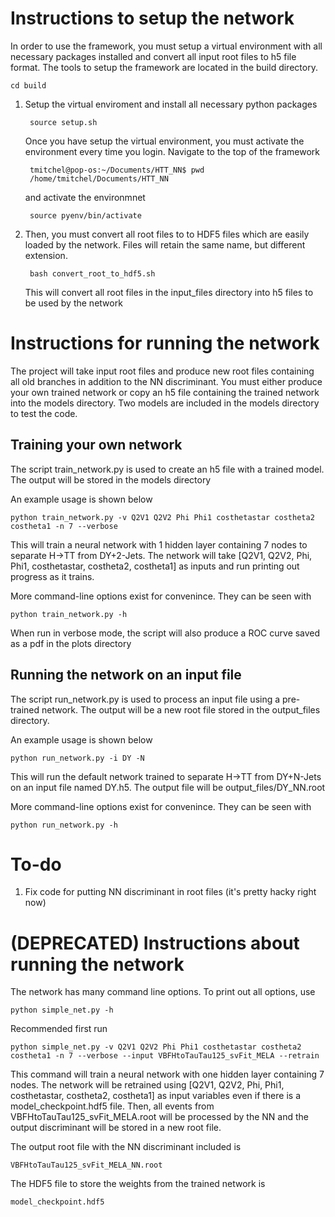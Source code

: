 # Instructions to setup the network

In order to use the framework, you must setup a virtual environment with all necessary packages installed and convert all input root files to h5 file format. The tools to setup the framework are located in the build directory.

    cd build

1. Setup the virtual enviroment and install all necessary python packages

        source setup.sh

    Once you have setup the virtual environment, you must activate the environment every time you login. Navigate to the top of the framework

        tmitchel@pop-os:~/Documents/HTT_NN$ pwd
        /home/tmitchel/Documents/HTT_NN

    and activate the environmnet

        source pyenv/bin/activate

2. Then, you must convert all root files to to HDF5 files which are easily loaded by the network. Files will retain the same name, but different extension.

        bash convert_root_to_hdf5.sh

    This will convert all root files in the input_files directory into h5 files to be used by the network

# Instructions for running the network

The project will take input root files and produce new root files containing all old branches in addition to the NN discriminant. You must either produce your own trained network or copy an h5 file containing the trained network into the models directory. Two models are included in the models directory to test the code.

## Training your own network

The script train_network.py is used to create an h5 file with a trained model. The output will be stored in the models directory

An example usage is shown below

    python train_network.py -v Q2V1 Q2V2 Phi Phi1 costhetastar costheta2 costheta1 -n 7 --verbose

This will train a neural network with 1 hidden layer containing 7 nodes to separate H->TT from DY+2-Jets. The network will take [Q2V1, Q2V2, Phi, Phi1, costhetastar, costheta2, costheta1] as inputs and run printing out progress as it trains.

More command-line options exist for convenince. They can be seen with 

    python train_network.py -h

When run in verbose mode, the script will also produce a ROC curve saved as a pdf in the plots directory

## Running the network on an input file

The script run_network.py is used to process an input file using a pre-trained network. The output will be a new root file stored in the output_files directory.

An example usage is shown below

    python run_network.py -i DY -N

This will run the default network trained to separate H->TT from DY+N-Jets on an input file named DY.h5. The output file will be output_files/DY_NN.root

More command-line options exist for convenince. They can be seen with 

    python run_network.py -h

# To-do

1. Fix code for putting NN discriminant in root files (it's pretty hacky right now)

# (DEPRECATED) Instructions about running the network

The network has many command line options. To print out all options, use

    python simple_net.py -h

Recommended first run

    python simple_net.py -v Q2V1 Q2V2 Phi Phi1 costhetastar costheta2 costheta1 -n 7 --verbose --input VBFHtoTauTau125_svFit_MELA --retrain

This command will train a neural network with one hidden layer containing 7 nodes. The network will be retrained using [Q2V1, Q2V2, Phi, Phi1, costhetastar, costheta2, costheta1] as input variables even if there is a model_checkpoint.hdf5 file. Then, all events from VBFHtoTauTau125_svFit_MELA.root will be processed by the NN and the output discriminant will be stored in a new root file.

The output root file with the NN discriminant included is

    VBFHtoTauTau125_svFit_MELA_NN.root

The HDF5 file to store the weights from the trained network is

    model_checkpoint.hdf5

